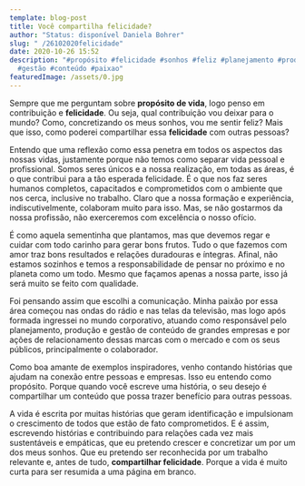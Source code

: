 ```yaml
---
template: blog-post
title: Você compartilha felicidade?
author: "Status: disponível Daniela Bohrer"
slug: " /26102020felicidade"
date: 2020-10-26 15:52
description: "#propósito #felicidade #sonhos #feliz #planejamento #produção
  #gestão #conteúdo #paixao"
featuredImage: /assets/0.jpg
---
```

<!--StartFragment-->

Sempre que me perguntam sobre **propósito de vida**, logo penso em contribuição e **felicidade**. Ou seja, qual contribuição vou deixar para o mundo? Como, concretizando os meus sonhos, vou me sentir feliz? Mais que isso, como poderei compartilhar essa **felicidade** com outras pessoas?

Entendo que uma reflexão como essa penetra em todos os aspectos das nossas vidas, justamente porque não temos como separar vida pessoal e profissional. Somos seres únicos e a nossa realização, em todas as áreas, é o que contribui para a tão esperada felicidade. É o que nos faz seres humanos completos, capacitados e comprometidos com o ambiente que nos cerca, inclusive no trabalho. Claro que a nossa formação e experiência, indiscutivelmente, colaboram muito para isso. Mas, se não gostarmos da nossa profissão, não exerceremos com excelência o nosso ofício.

É como aquela sementinha que plantamos, mas que devemos regar e cuidar com todo carinho para gerar bons frutos. Tudo o que fazemos com amor traz bons resultados e relações duradouras e íntegras. Afinal, não estamos sozinhos e temos a responsabilidade de pensar no próximo e no planeta como um todo. Mesmo que façamos apenas a nossa parte, isso já será muito se feito com qualidade.

Foi pensando assim que escolhi a comunicação. Minha paixão por essa área começou nas ondas do rádio e nas telas da televisão, mas logo após formada ingressei no mundo corporativo, atuando como responsável pelo planejamento, produção e gestão de conteúdo de grandes empresas e por ações de relacionamento dessas marcas com o mercado e com os seus públicos, principalmente o colaborador.

Como boa amante de exemplos inspiradores, venho contando histórias que ajudam na conexão entre pessoas e empresas. Isso eu entendo como propósito. Porque quando você escreve uma história, o seu desejo é compartilhar um conteúdo que possa trazer benefício para outras pessoas.

A vida é escrita por muitas histórias que geram identificação e impulsionam o crescimento de todos que estão de fato comprometidos. E é assim, escrevendo histórias e contribuindo para relações cada vez mais sustentáveis e empáticas, que eu pretendo crescer e concretizar um por um dos meus sonhos. Que eu pretendo ser reconhecida por um trabalho relevante e, antes de tudo, **compartilhar felicidade**. Porque a vida é muito curta para ser resumida a uma página em branco.

<!--EndFragment-->